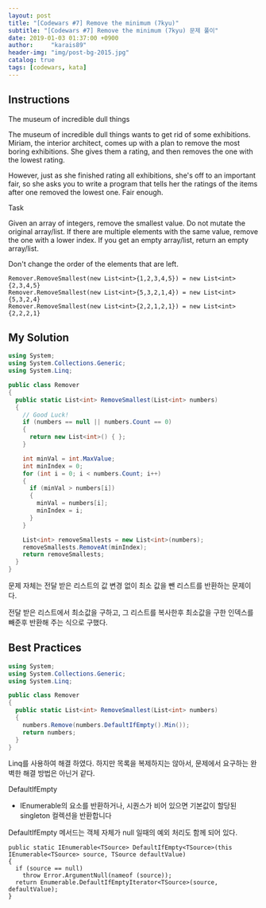 ```yaml
---
layout: post
title: "[Codewars #7] Remove the minimum (7kyu)"
subtitle: "[Codewars #7] Remove the minimum (7kyu) 문제 풀이"
date: 2019-01-03 01:37:00 +0900
author:     "karais89"
header-img: "img/post-bg-2015.jpg"
catalog: true
tags: [codewars, kata]
---
```


## Instructions

The museum of incredible dull things

The museum of incredible dull things wants to get rid of some exhibitions. Miriam, the interior architect, comes up with a plan to remove the most boring exhibitions. She gives them a rating, and then removes the one with the lowest rating.

However, just as she finished rating all exhibitions, she's off to an important fair, so she asks you to write a program that tells her the ratings of the items after one removed the lowest one. Fair enough.


Task

Given an array of integers, remove the smallest value. Do not mutate the original array/list. If there are multiple elements with the same value, remove the one with a lower index. If you get an empty array/list, return an empty array/list.

Don't change the order of the elements that are left.

```
Remover.RemoveSmallest(new List<int>{1,2,3,4,5}) = new List<int>{2,3,4,5}
Remover.RemoveSmallest(new List<int>{5,3,2,1,4}) = new List<int>{5,3,2,4}
Remover.RemoveSmallest(new List<int>{2,2,1,2,1}) = new List<int>{2,2,2,1}
```

## My Solution

```csharp
using System;
using System.Collections.Generic;
using System.Linq;

public class Remover
{
  public static List<int> RemoveSmallest(List<int> numbers)
  {
    // Good Luck!
    if (numbers == null || numbers.Count == 0)
    {
      return new List<int>() { };
    }

    int minVal = int.MaxValue;
    int minIndex = 0;
    for (int i = 0; i < numbers.Count; i++)
    {
      if (minVal > numbers[i])
      {
        minVal = numbers[i];
        minIndex = i;
      }
    }

    List<int> removeSmallests = new List<int>(numbers);
    removeSmallests.RemoveAt(minIndex);
    return removeSmallests;
  }
}
```

문제 자체는 전달 받은 리스트의 값 변경 없이 최소 값을 뺀 리스트를 반환하는 문제이다.

전달 받은 리스트에서 최소값을 구하고, 그 리스트를 복사한후 최소값을 구한 인덱스를 빼준후 반환해 주는 식으로 구했다.

## Best Practices

```csharp
using System;
using System.Collections.Generic;
using System.Linq;

public class Remover
{
  public static List<int> RemoveSmallest(List<int> numbers)
  {
    numbers.Remove(numbers.DefaultIfEmpty().Min());
    return numbers;
  }
}
```

Linq를 사용하여 해결 하였다.
하지만 목록을 복제하지는 않아서, 문제에서 요구하는 완벽한 해결 방법은 아닌거 같다.


DefaultIfEmpty
- IEnumerable<T>의 요소를 반환하거나, 시퀀스가 비어 있으면 기본값이 할당된 singleton 컬렉션을 반환합니다


DefaultIfEmpty 메서드는 객체 자체가 null 일때의 예외 처리도 함께 되어 있다.
```
public static IEnumerable<TSource> DefaultIfEmpty<TSource>(this IEnumerable<TSource> source, TSource defaultValue)
{
  if (source == null)
    throw Error.ArgumentNull(nameof (source));
  return Enumerable.DefaultIfEmptyIterator<TSource>(source, defaultValue);
}
```